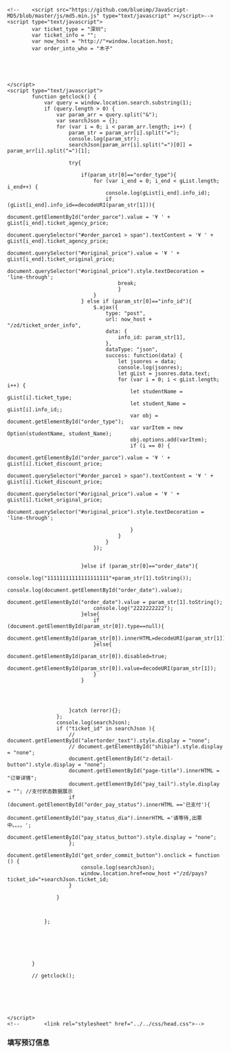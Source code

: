 <!DOCTYPE html>
<html lang="en">
<head>
    <meta charset="utf-8">
    <meta name="viewport"
          content="width=device-width, initial-scale=1.0, minimum-scale=1.0, maximum-scale=1.0, user-scalable=no">
    <!--
<meta charset="UTF-8" name="viewport" content="width=device-width, initial-scale=1.0, minimum-scale=0.5, maximum-scale=2.0, user-scalable=yes"  >
-->
    <title>millixe</title>
    <!--    <script src="http://i0.sinaimg.cn/dy/js/jquery/jquery-1.7.2.min.js"></script>-->
    <script src="/zd/js/jquery-3.6.0.min.js"></script>
    <link rel="stylesheet" href="/zd/css/head.css">

    <!--    <script src="https://github.com/blueimp/JavaScript-MD5/blob/master/js/md5.min.js" type="text/javascript" ></script>-->
    <script type="text/javascript">
			var ticket_type = "深圳";
			var ticket_info = "";
			var now_host = "http://"+window.location.host;
			var order_into_who = "木子"





    </script>
    <script type="text/javascript">
			function getclock() {
				var query = window.location.search.substring(1);
                if (query.length > 0) {
                    var param_arr = query.split("&");
                    var searchJson = {};
                    for (var i = 0; i < param_arr.length; i++) {
                        param_str = param_arr[i].split("=");
                        console.log(param_str);
                        searchJson[param_arr[i].split("=")[0]] = param_arr[i].split("=")[1];
<!--								console.log(searchJson);-->

                        try{

                            if(param_str[0]=="order_type"){
                                for (var i_end = 0; i_end < gList.length; i_end++) {
                                    console.log(gList[i_end].info_id);
                                    if (gList[i_end].info_id==decodeURI(param_str[1])){
                                        document.getElementById("order_parce").value = '¥ ' + gList[i_end].ticket_agency_price;
                                        document.querySelector("#order_parce1 > span").textContent = '¥ ' + gList[i_end].ticket_agency_price;
                                        document.querySelector("#original_price").value = '¥ ' + gList[i_end].ticket_original_price;
                                        document.querySelector("#original_price").style.textDecoration = 'line-through';
                                        break;
                                        }
                                }
                            } else if (param_str[0]=="info_id"){
                                $.ajax({
                                    type: "post",
                                    url: now_host + "/zd/ticket_order_info",
                                    data: {
                                        info_id: param_str[1],
                                    },
                                    dataType: "json",
                                    success: function(data) {
                                        let jsonres = data;
                                        console.log(jsonres);
                                        let gList = jsonres.data.text;
                                        for (var i = 0; i < gList.length; i++) {
                                            let studentName = gList[i].ticket_type;
                                            let student_Name = gList[i].info_id;;
                                            var obj = document.getElementById("order_type");
                                            var varItem = new Option(studentName, student_Name);
                                            obj.options.add(varItem);
                                            if (i == 0) {
                                                document.getElementById("order_parce").value = '¥ ' + gList[i].ticket_discount_price;
                                                document.querySelector("#order_parce1 > span").textContent = '¥ ' + gList[i].ticket_discount_price;
                                                document.querySelector("#original_price").value = '¥ ' + gList[i].ticket_original_price;
                                                document.querySelector("#original_price").style.textDecoration = 'line-through';

                                            }
                                        }
                                    }
                                });

                       
                            }else if (param_str[0]=="order_date"){
                                console.log("11111111111111111111"+param_str[1].toString());
                                console.log(document.getElementById("order_date").value);
                                document.getElementById("order_date").value = param_str[1].toString();
                                console.log("2222222222");
                            }else{
                                if (document.getElementById(param_str[0]).type==null){
                                    document.getElementById(param_str[0]).innerHTML=decodeURI(param_str[1]);
                                }else{
                                    document.getElementById(param_str[0]).disabled=true;
                                    document.getElementById(param_str[0]).value=decodeURI(param_str[1]);
                                }
                            }
							

							

                        }catch (error){};
                    };
                    console.log(searchJson);
                    if ("ticket_id" in searchJson ){
                        // document.getElementById("alertorder_text").style.display = "none";
                        // document.getElementById("shibie").style.display = "none";
                        document.getElementById("z-detail-button").style.display = "none";
                        document.getElementById("page-title").innerHTML = "订单详情";
                        document.getElementById("pay_tail").style.display = ""; //支付状态数据展示
                        if (document.getElementById("order_pay_status").innerHTML =='已支付'){
                            document.getElementById("pay_status_dia").innerHTML ='请等待,出票中。。。。';
                            document.getElementById("pay_status_button").style.display = "none";
                        };
                        document.getElementById("get_order_commit_button").onclick = function () {
                            console.log(searchJson);
                            window.location.href=now_host +"/zd/pays?ticket_id="+searchJson.ticket_id;
                        }

                    }



                };






			}

			// getclock();






    </script>
    <!--		<link rel="stylesheet" href="../../css/head.css">-->
</head>
<body>
<div class="big-border" height="device-height">
    <h3 class="page-title" id="page-title">填写预订信息</h3>
    <table width=device-width>
        <form action="">
            <fieldset style="display:none" id="pay_tail">
                <legend>支付信息:</legend>
                <div id="pay_status" style="text-align:center;font-weight: 700;font-size: 5.3333333333vmin;">
                    <tip id="order_status">12</tip>
                    <tip id="order_pay_status">12</tip>
                </div>
                <br/>
                <div id="pay_status_dia">请在5分钟内完成支付，过时订单自动取消</div>
                <br/>
                <div id="ticket_add_time"></div>
                <br/>
                <div id="pay_status_button">
                    <button type="button" id="get_order_commit_button" class='btn-confirm'
                            style="display:inline;float:right;background-color: #F5F5F5;border-radius: 10px 10px 10px 10px;width: 100%;height:45px;color: #f47f02;border: 1px solid #f47f02;">
                        去支付
                    </button>
                </div>
                <br/>

            </fieldset>
            <fieldset style="">
                <legend>简介:</legend>
                <button type="button" id="select_order_type" class='btn-confirm'
                        style="display:inline;float:right;background-color: #F5F5F5;border-radius: 10px 10px 10px 10px;">
                    类型详情
                </button>
                类型<select id="order_type" class="order_type"></select><br/>
                日期<input type="date" id="order_date" class="order_date" value="2015-09-24"
                         style="display:inline;"/><br/>
                市场价<input type="text" id="original_price" value="10" style="display:inline;width:30%;"
                          disabled/><br/>
                优惠价<input type="text" id="order_parce" value="10" style="display:inline;width:30%;"
                          disabled/><br/>
                数量<input type="text" id="order_count" value="1" style="display:inline;width:30%;" disabled/>
            </fieldset>
            <fieldset style="">
                <legend>预定信息:</legend>
                <textarea rows="5" cols="200" style="width: 70%; display: none;" id="alertorder_text"
                          placeholder="粘贴信息，自动拆分&#10;示例：&#10;   姓名:XXX&#10;   手机号码：135XXXXXXXX&#10;   证件号码：XXXXXXXXXXXXXXXXXX"></textarea>
                <button type="button" id="shibie" class='btn-confirm'
                        style="display:inline;background-color: #F5F5F5;border-radius: 10px 10px 10px 10px; display: none;">
                    识别拆分
                </button>
                <br/>
                联系姓名<input type="text" id="order_name" placeholder="请输入出行人姓名(必填)" oninput="checkInput(this)"/><br/>

                证件类型<input type="text" id="order_idtype" value="身份证" style="display:inline;width:15%;"
                           disabled/><br/>
                证件号码<input type="text" id="order_idcard" placeholder="请输入出行人证件号码(必填)" oninput="checkInput(this)"  maxlength="18"
                           style="display:inline;width:70%;"/><br/>
                手机号码<input type="text" id="order_phone" class="order_phone" placeholder="请输入出行人手机号码(非必填)"
                           maxlength="11" style="width:60%;display:inline;"/><br/>
            </fieldset>
            <fieldset style="">
                兑换码密<input type="text" id="order_kami" placeholder="请填写有效的兑换码(非必填)"/><br/>
            </fieldset>
            <fieldset style="">
                留言<input type="text" id="order_mark" placeholder="如有特殊需要，请在这里留言(非必填)"
                         style="display:inline;width:70%;"/><br/>
            </fieldset>


        </form>
    </table>
</div>
<br/>
<div class="z-detail-button" id="z-detail-button">
    <div class="z-button-left" id="order_parce1" style="float:left; width: 50%;">
        <span data-v-139a1ade=""><i data-v-139a1ade="" style="font-size: 14px;">¥</i> 99 </span>
    </div>
    <div class="z-button-right" style="margin-left: 51%;">
        <button type="button" id="get_order_commit" class='btn-confirm'
                style="display:inline;background-color: #F5F5F5;border-radius: 10px 10px 10px 10px; width: 100%;">
            提交
        </button>
    </div>
</div>
<script>
    async function customAlert(message) {
        // 创建背景遮罩
        const overlay = document.createElement('div');
        overlay.style.position = 'fixed';
        overlay.style.top = 0;
        overlay.style.left = 0;
        overlay.style.right = 0;
        overlay.style.bottom = 0;
        overlay.style.backgroundColor = 'rgba(0, 0, 0, 0.5)';
        document.body.appendChild(overlay);

        // 创建弹窗
        const popup = document.createElement('div');
        popup.style.position = 'absolute';
        popup.style.top = '50%';
        popup.style.left = '50%';
        popup.style.transform = 'translate(-50%, -50%)';
        popup.style.backgroundColor = 'white';
        popup.style.padding = '20px';
        popup.style.borderRadius = '5px';
        popup.innerHTML = message;

        // 创建确认按钮
        // const confirmButton = document.createElement('button');
        // confirmButton.textContent = confirmButtonText || 'OK';
        // confirmButton.style.marginTop = '20px';
        // confirmButton.addEventListener('click', function() {
        // 	document.body.removeChild(overlay);
        // 	document.body.removeChild(popup);
        // if (onConfirm) onConfirm();
        // });
        // popup.appendChild(confirmButton);


        document.body.appendChild(popup);

        // 倒计时
        var count = 4;
        var timer = setInterval(function() {

            count -= 1;
            popup.innerHTML=message+count;
            if (count <= 0) {
                document.body.removeChild(overlay);
                document.body.removeChild(popup);
                clearInterval(timer);
            }
        }, 1000);
    }

</script>
<script>
			function testid(id) {
				// 1 "验证通过!", 0 //校验不通过
				var format =
					/^(([1][1-5])|([2][1-3])|([3][1-7])|([4][1-6])|([5][0-4])|([6][1-5])|([7][1])|([8][1-2]))\d{4}(([1][9]\d{2})|([2]\d{3}))(([0][1-9])|([1][0-2]))(([0][1-9])|([1-2][0-9])|([3][0-1]))\d{3}[0-9xX]$/;
				//号码规则校验
				if (!format.test(id)) {
					return {
						'status': 0,
						'msg': '身份证号码不合规'
					};
				}
				//区位码校验
				//出生年月日校验   前正则限制起始年份为1900;
				var year = id.substr(6, 4), //身份证年
					month = id.substr(10, 2), //身份证月
					date = id.substr(12, 2), //身份证日
					time = Date.parse(month + '-' + date + '-' + year), //身份证日期时间戳date
					now_time = Date.parse(new Date()), //当前时间戳
					dates = (new Date(year, month, 0)).getDate(); //身份证当月天数
				if (time > now_time || date > dates) {
					return {
						'status': 0,
						'msg': '出生日期不合规'
					}
				}
				//校验码判断
				var c = new Array(7, 9, 10, 5, 8, 4, 2, 1, 6, 3, 7, 9, 10, 5, 8, 4, 2); //系数
				var b = new Array('1', '0', 'X', '9', '8', '7', '6', '5', '4', '3', '2'); //校验码对照表
				var id_array = id.split("");
				var sum = 0;
				for (var k = 0; k < 17; k++) {
					sum += parseInt(id_array[k]) * parseInt(c[k]);
				}
				if (id_array[17].toUpperCase() != b[sum % 11].toUpperCase()) {
					return {
						'status': 0,
						'msg': '身份证校验码不合规'
					}
				}
				return {
					'status': 1,
					'msg': '校验通过'
				}
			}

            function checkInput(input) {
                if (input.value.trim() === '') {
                    // 输入框为空，不做任何操作或标红边框
                    // 可以在这里添加代码处理输入框为空的情况
                    input.style.border = '2px solid red';
                } else {
                    // 输入框有内容，不标红边框
                    // 可以在这里添加代码处理输入框有内容的情况
                    input.style.border = '';
                }
            }

			$(function() {
				$('#get_order_commit').click(function() {
					let order_type = document.getElementById("order_type").value.trim();
					let order_date = document.getElementById("order_date").value.trim();
					let order_parce = document.getElementById("order_parce").value.trim();
					let order_count = document.getElementById("order_count").value.trim();
					let order_name = document.getElementById("order_name").value.trim();
					let order_phone = document.getElementById("order_phone").value.trim();
					let order_idtype = document.getElementById("order_idtype").value.trim();
					let order_idcard = document.getElementById("order_idcard").value.trim();
					let order_kami = document.getElementById("order_kami").value.trim();
					let order_mark = document.getElementById("order_mark").value.trim();


					if (order_type == null || order_type == '') {
						alert("类型为空。。");
						return false;
					} else if (order_date == null || order_date == '') {
						alert("日期为空。。");
						return false;
					} else if (order_parce == null || order_parce == '') {
						alert("价格 为空。。");
						return false;
					} else if (order_count == null || order_count == '') {
						alert("数量 为空。。");
						return false;
					} else if (order_name == null || order_name == '') {
					    document.getElementById("order_name").style.border = '2px solid red';
						// alert("联系姓名 为空。。");
						// customAlert("联系姓名 为空。。");
						customAlert("联系姓名 为空。。").then(result => {console.log(result);});
						return false;
					}
<!--					else if (order_phone == null || order_phone == '') {-->
<!--						alert("手机号码 为空。。");-->
<!--						return false;-->
<!--					} -->
					else if (order_idtype == null || order_idtype == '') {
						alert("证件类型 为空。。");
						return false;
					} else if (order_idcard == null || order_idcard == '') {
					    document.getElementById("order_idcard").style.border = '2px solid red';
						// alert("证件号码 为空。。");
						// customAlert("证件号码 为空。。");
						customAlert("证件号码 为空。。").then(result => {console.log(result);});
						return false;
					} else {
						var reg = /^[1][0-9]{10}$/;
						if (testid(order_idcard).status == 0) {
						    document.getElementById("order_idcard").style.border = '2px solid red';
							alert("身份证校验不通过。。");
							return false;
                        }
<!--                        else if (reg.test(order_phone) == false) {-->
<!--							alert("手机号码格式不对。。");-->
<!--							return false;-->
<!--						}-->
						else {
							console.log("提交成功" + order_kami);

                            // 处理提交卡密 兑换的情况
                            let order_pay_status="兑换中"; //卡密有值的情况
                            if (order_kami== null || order_kami == ''){
                                // kami 为空的情况
                                order_pay_status="待支付";
                            }

							console.log("提交order_pay_status----->" + order_pay_status);

							let jsonres_data = {
								"order_type": order_type,
								"order_date": order_date,
								"order_parce": order_parce,
								"order_count": order_count,
								"order_name": order_name,
								"order_phone": order_phone,
								"order_idtype": order_idtype,
								"order_idcard": order_idcard,
								"order_kami": order_kami,
								"order_mark": order_mark,
								"order_into_who": order_into_who,
								"order_status": "已提交",
								"order_pay_status": order_pay_status,


							};
							let uid = JSON.stringify(jsonres_data);
							console.log(uid);
							let end_date = post_order1(now_host + "/zd/ticket_order_update", uid);
							console.log('end_date' + JSON.stringify(end_date));
							// alert(end_date.msg)
                            // await customAlert(end_date.msg);
                            customAlert(end_date.msg).then(result => {console.log(result);});
							if (end_date.msg == "新增成功") {
							    if (order_pay_status=="兑换中"){
							        document.location.href=now_host+"/zd/ticket?ticket_id="+end_date.data.ticket_id;
							    }else{
							        document.location.href=now_host+"/zd/pays?ticket_id="+end_date.data.ticket_id;
							    }
							}
							if (end_date.code == "203") {
								document.location.href=now_host+"/zd/ticket?ticket_id="+end_date.data.ticket_id;
							}


						}
					};


				})

				$('#shibie').click(function() {
					let long_text = document.getElementById("alertorder_text").value.trim();
					console.log(long_text);
					if (long_text.length == 0) {
						return alert("空内容，拆分不了");
					};
					let regex_id = /(\d{18})|(\d{17}(\d|X|x))/;
					let id_end = long_text.match(regex_id);
					if (id_end == null) {
						return alert("没有拆分到证件号");
					};
					id_end = id_end.filter(n => n);
					let res_idcard = id_end.filter((num) => {
					 return num.length == 18;
					});
					res_idcard = [...new Set(res_idcard)];
					document.getElementById("order_idcard").value = res_idcard[0];
					console.log("res_idcard:" + res_idcard);

					let long_text_er = long_text.replace(res_idcard, "");
					let regex_mob = /[1][3,4,5,6.7,8,9][0-9]{9}/;
					let mob_end = long_text_er.match(regex_mob);
					if (mob_end == null) {
						return alert("没有拆分到手机号");
					};
					mob_end = mob_end.filter(n => n);
					let res_mob = mob_end.filter((num) => {
						return num.length == 11;
					});
					document.getElementById("order_phone").value = res_mob[0];

					long_text_name = long_text.split("\n");
					long_text_name = long_text_name.filter(n => n);
					let res_name1 = long_text_name.filter((num) => {
						return num.match(/名/) != null;
					});

					console.log("33:" + res_name1);
					if (res_name1.length == 0) {
						let regName = /[\u4e00-\u9fa5]{2,4}/;
						res_name1 = long_text_name.filter((num) => {
							return num.match(regName).length > 0;
						});

					} else {
						let long_text_name = res_name1[0].split(" ");
						res_name1 = long_text_name.filter((num) => {
							return num.match(/名/) == null;
						});
					}
					document.getElementById("order_name").value = res_name1[0];



				})

				$('#select_order_type').click(function() {
					let order_type = document.getElementById("order_type").value.trim();
					// let order_kami = document.getElementById("order_kami").value.trim();
					window.location.href="http://"+window.location.host +"/zd/ticket_details"+"?order_type="+order_type+"&info_id="+order_type;

				})

			});





</script>
<script>
			function order_pay_onlin() {
				$(".alert").show();
				$(".over").show();
				$(".config_list").show();
				document.getElementById("detail_submit").value = "确认修改";
				document.getElementById("alertorder_text").value = "点击「获取配置」可以显示当前的配置信息";
				var clickfunction = this;
				var td = $(this);
				$children_list = td.parent().parent().children();
				for (var i = 0, len = $children_list.length; i < len; i++) {
					$(".detail_list input")[i].value = $children_list[i].innerText;

				}


			}





</script>
<script>
			function post_order1(url, jsonres_data) {
				$.ajax({
					type: "post",
					url: url,
					async: false,
					data: jsonres_data,
					dataType: "json",
					contentType: "application/json",
					headers: {
						"Content-Type": "application/json",
					},
					success: function(result) {
						jsonres_data = result;

					},
					error: function() {
						jsonres_data = {
							"status": "201",
							"data": {
								"text": "服务器异常。。。",
								"order_count": 0,
								"__log_id_": ""
							}
						}

					}
				});
				console.log(jsonres_data);
				return jsonres_data;
			};





</script>


<script type="text/javascript">
    if (window.location.search.substring(1).indexOf('ticket_id=')==-1 || new URLSearchParams(window.location.search.substring(1)).get('ticket_id')==''){
        // 不存在订单信息时的处理
        // 先查询是否 已选订单时间，已选订单时间 则填充，未选则默认当前日期
        if (window.location.search.substring(1).indexOf('order_date=')==-1 || new URLSearchParams(window.location.search.substring(1)).get('order_date')==''){
            var date = new Date();
            var seperator1 = "-";
            var year = date.getFullYear();
            var month = date.getMonth() + 1;
            var strDate = date.getDate();
            if (month >= 1 && month <= 9) {
                month = "0" + month;
            }
            if (strDate >= 0 && strDate <= 9) {
                strDate = "0" + strDate;
            }
            var currentdate = year + seperator1 + month + seperator1 + strDate;
            document.getElementById("order_date").value = currentdate; //未选则默认当前日期
        }else(
            // 已选订单时间 则填充
            document.getElementById("order_date").value =window.location.search.match(new RegExp('order_date' + '=(.*?)(&|$)'))[1]

        )
        // 处理是否存在 info_id
        if (window.location.search.substring(1).indexOf('info_id=')==-1 || new URLSearchParams(window.location.search.substring(1)).get('info_id')==''){
            //未传 info_id
            // 查询 所有的 info_info
            let jsonres_data = {
                "order_date": document.getElementById("order_date").value.trim()  //传时间，当前后端不存在该字段
            }
            let uid = JSON.stringify(jsonres_data);
            let ticket_order_info = post_order1(now_host + "/zd/ticket_order_info", uid);
            console.log("ticket_order_info 已存在"+ticket_order_info);

            // 渲染界面
            let jsonres = ticket_order_info;
            // console.log(jsonres);
            let gList = jsonres.data.text;
            for (var i = 0; i < gList.length; i++) {
                let studentName = gList[i].ticket_type;
                let student_Name = gList[i].info_id;;
                var obj = document.getElementById("order_type");
                var varItem = new Option(studentName, student_Name);
                obj.options.add(varItem);
                if (i == 0) { //默认显示第一条数据
                    document.getElementById("order_parce").value = '¥ ' + gList[i].ticket_discount_price;
                    document.querySelector("#order_parce1 > span").textContent = '¥ ' + gList[i].ticket_discount_price;
                    document.querySelector("#original_price").value = '¥ ' + gList[i].ticket_original_price;
                    document.querySelector("#original_price").style.textDecoration = 'line-through';

                }
            }



        }else{
            //已传 info_id
            //查询单条
            let jsonres_data = {
                "order_date": document.getElementById("order_date").value.trim() , //传时间，当前后端不存在该字段 goto
                "info_id": new URLSearchParams(window.location.search.substring(1)).get('info_id') ,
            }
            let uid = JSON.stringify(jsonres_data);
            let ticket_order_info = post_order1(now_host + "/zd/ticket_order_info", uid);
            console.log("ticket_order_info 已存在"+ticket_order_info);

            // 渲染界面
            let jsonres = ticket_order_info;
            // console.log(jsonres);
            let gList = jsonres.data.text;
            for (var i = 0; i < gList.length; i++) {
                let studentName = gList[i].ticket_type;
                let student_Name = gList[i].info_id;;
                var obj = document.getElementById("order_type");
                var varItem = new Option(studentName, student_Name);
                obj.options.add(varItem);
                if (i == 0) { //默认显示第一条数据
                    document.getElementById("order_parce").value = '¥ ' + gList[i].ticket_discount_price;
                    document.querySelector("#order_parce1 > span").textContent = '¥ ' + gList[i].ticket_discount_price;
                    document.querySelector("#original_price").value = '¥ ' + gList[i].ticket_original_price;
                    document.querySelector("#original_price").style.textDecoration = 'line-through';

                }
            }


        }


        // order_kami
        if (window.location.search.substring(1).indexOf('order_kami=')==-1 || new URLSearchParams(window.location.search.substring(1)).get('order_kami')==''){


        }else{

            console.log("kami 已存在");
            document.getElementById("order_kami").value = window.location.search.match(new RegExp('order_kami' + '=(.*?)(&|$)'))[1];

            let jsonres_data = {
                "order_kami": document.getElementById("order_kami").value
            }
            let uid = JSON.stringify(jsonres_data);
            let end_text = post_order1(now_host + "/zd/order_ticket_select", uid);
            if (end_text.status=="200"){ //当前 kami 存在兑换记录，直接跳转到对应的订单信息，
                window.location.href=now_host +"/zd/ticket"+"?ticket_id="+end_text.data.text[0].ticket_id;
                // 未处理多个订单记录的情况 goto
            }

        }


    }else{ // ticket_id 存在订单记录时的处理方式
        console.log("ticket_id 已存在"+new URLSearchParams(window.location.search.substring(1)).get('ticket_id').toString());

        // 查询订单详情
        let jsonres_data = {
            "ticket_id": new URLSearchParams(window.location.search.substring(1)).get('ticket_id')
        }
        let uid = JSON.stringify(jsonres_data);
        let end_text = post_order1(now_host + "/zd/order_ticket_select", uid);
        console.log("end_text 已存在"+end_text);
        if (end_text.status=="200"){
            let gList_dict = end_text.data.text[0]; //查询第一个结果
            Object.keys(gList_dict).forEach(key => {
                if (gList_dict[key]!=""){
                    console.log(key, gList_dict[key]);
                    if (document.getElementById(key)!=null){
                        document.getElementById(key).disabled=true;
                        document.getElementById(key).value=decodeURI(gList_dict[key]);
                        if (key=='order_pay_status'){
                            document.getElementById(key).innerHTML=decodeURI(gList_dict[key]);
                            if (decodeURI(gList_dict[key]) =='已支付'){
                                document.getElementById("pay_status_dia").innerHTML ='请等待,出票中。。。。';
                                document.getElementById("pay_status_button").style.display = "none";
                            };
                            if (decodeURI(gList_dict[key]) =='兑换中'){
                                document.getElementById("pay_status_dia").innerHTML ='请等待,出票中。。。。';
                                document.getElementById("pay_status_button").style.display = "none";
                            };
                        }
                        if (key=='order_status'){
                            document.getElementById(key).innerHTML=decodeURI(gList_dict[key]);
                        }
                        if (key=='ticket_add_time'){
                            document.getElementById(key).innerHTML="订单创建时间："+decodeURI(gList_dict[key]);
                        }
                        // if ()
                    }


                }
            });

            document.getElementById("alertorder_text").style.display = "none";
            document.getElementById("shibie").style.display = "none";
            document.getElementById("z-detail-button").style.display = "none";
            document.getElementById("page-title").innerHTML = "订单详情";
            document.getElementById("pay_tail").style.display = ""; //支付状态数据展示


            let studentName = gList_dict.ticket_type; //name
            let student_id = gList_dict.order_type;//id
            var obj = document.getElementById("order_type");
            var varItem = new Option(studentName, student_id);
            obj.options.add(varItem);

            document.getElementById("select_order_type").onclick = function () {
                window.location.href=now_host +"/zd/ticket_details"+"?info_id="+student_id;
            }

            document.getElementById("get_order_commit_button").onclick = function () {
                window.location.href=now_host +"/zd/pays?ticket_id="+new URLSearchParams(window.location.search.substring(1)).get('ticket_id');
            }

        }else{
            console.log("end_text 订单不存在----->"+end_text.data.text);
            alert("订单不存在----->"+end_text.data.text)
        }

       }




</script>

<script>
			//监听下拉框变化
			$('select.order_type').change(() => {
				let seeType = $('select.order_type').val();
				let jsonres_data = {
					"info_id": seeType
				}
				let uid = JSON.stringify(jsonres_data);
				let end_text = post_order1(now_host + "/zd/ticket_order_info", uid);
				let gList = end_text.data.text;
				console.log(gList);
				if (gList.length == 1) {
					document.getElementById("order_parce").value = '¥ ' + gList[0].ticket_agency_price;
					document.querySelector("#order_parce1 > span").textContent = '¥ ' + gList[0].ticket_agency_price;
					document.querySelector("#original_price").value = '¥ ' + gList[0].ticket_original_price;
					document.querySelector("#original_price").style.textDecoration = 'line-through';
				} else {
					document.getElementById("order_parce").value = '¥ 0';
					document.querySelector("#order_parce1 > span").textContent = '¥ 0';
					document.querySelector("#original_price").value = '¥ 0';
					document.querySelector("#original_price").style.textDecoration = 'line-through';
				}

			});





</script>

<style>
			.over {
				display: none;
				background-color: rgba(0, 0, 0, 0.7);
				height: 100%;
				left: 0;
				position: fixed;
				top: 0;
				width: 100%;
				z-index: 998;
			}

			.alert {
				display: none;
				left: 50%;
				position: fixed;
				top: 30%;
				transform: translateX(-50%) translateY(-50%);
				width: 100%;
				height: 60%;
				z-index: 999;
			}

			.title {
				background-color: #f54c53;
				color: #fff;
				font-size: 40%;
				line-height: 80%;
				width: 100%;
			}

			.close {
				display: block;
				height: 36px;
				position: absolute;
				right: 30px;
				top: 0;
				width: 80px;
			}

			.content {
				background-color: #dddada;
				color: #747474;
				font-size: 40%;
				padding: 1%;
				margin-top: -1%;
				height: 100%
			}

			.important {
				color: #f54c53;
			}

			.over {
				hide
			}

			.detail_list input {
				display: inline-block;
				padding: 3px 6px;
				width: 33%;
				vertical-align: top;
			}

			.detail_list label {
				display: inline-block;
				padding: 3px 6px;
				text-align: right;
				width: 33%;
				vertical-align: top;
			}





</style>
<div class="over"></div>
<div class="alert" style="height:expression(this.height < 150 ? '150px' : this.height+'px');">
    <h2 class="title">
        <span style="padding-left:5%;line-height: 300%;"> 操作 </span>
        <input type="button" id="detail_cancel" value="取消"
               style="background-color: #F5F5F5;font-size: 20%;line-height: 250%; float: right;"/>
    </h2>
    <div class="content" style="">

        <br/>

    </div>
</div>

<script>

</script>
</body>
</html>
